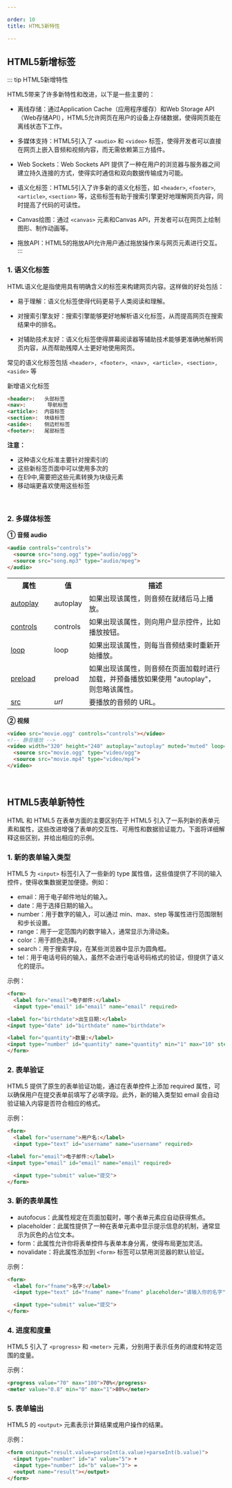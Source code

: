 ```yaml
---

order: 10
title: HTML5新特性

---
```


## HTML5新增标签

::: tip HTML5新增特性

HTML5带来了许多新特性和改进，以下是一些主要的：

- 离线存储：通过Application Cache（应用程序缓存）和Web Storage API（Web存储API），HTML5允许网页在用户的设备上存储数据，使得网页能在离线状态下工作。

- 多媒体支持：HTML5引入了 `<audio>` 和 `<video>` 标签，使得开发者可以直接在网页上嵌入音频和视频内容，而无需依赖第三方插件。

- Web Sockets：Web Sockets API 提供了一种在用户的浏览器与服务器之间建立持久连接的方式，使得实时通信和双向数据传输成为可能。

- 语义化标签：HTML5引入了许多新的语义化标签，如 `<header>`, `<footer>`, `<article>`, `<section>` 等，这些标签有助于搜索引擎更好地理解网页内容，同时提高了代码的可读性。

- Canvas绘图：通过 `<canvas>` 元素和Canvas API，开发者可以在网页上绘制图形、制作动画等。

- 拖放API：HTML5的拖放API允许用户通过拖放操作来与网页元素进行交互。
:::



### 1. 语义化标签

HTML语义化是指使用具有明确含义的标签来构建网页内容。这样做的好处包括：

- 易于理解：语义化标签使得代码更易于人类阅读和理解。

- 对搜索引擎友好：搜索引擎能够更好地解析语义化标签，从而提高网页在搜索结果中的排名。

- 对辅助技术友好：语义化标签使得屏幕阅读器等辅助技术能够更准确地解析网页内容，从而帮助残障人士更好地使用网页。

常见的语义化标签包括 `<header>, <footer>, <nav>, <article>, <section>, <aside>` 等


新增语义化标签
```html
<header>:   头部标签
<nav>:       导航标签
<article>:  内容标签
<section>:  块级标签
<aside>:    侧边栏标签
<footer>:   尾部标签
```

**注意：**
- 这种语义化标准主要针对搜索引的
- 这些新标签页面中可以使用多次的
- 在E9中,需要把这些元素转换为块级元素
- 移动端更喜欢使用这些标签

<br/>



### 2. 多媒体标签

**① 音频 audio**
```html
<audio controls="controls">
  <source src="song.ogg" type="audio/ogg">
  <source src="song.mp3" type="audio/mpeg">
</audio>
```

<table class="dataintable"> 
  <tbody><tr>
    <th style="width:20%;">属性</th>
    <th style="width:16%;">值</th>
    <th>描述</th>
  </tr>
  <tr>
    <td class="html5_new"><a href="/tags/att_audio_autoplay.asp" title="HTML5 <audio> autoplay 属性">autoplay</a></td>
    <td>autoplay</td>
    <td>如果出现该属性，则音频在就绪后马上播放。</td>
  </tr>
  <tr>
    <td class="html5_new"><a href="/tags/att_audio_controls.asp" title="HTML5 <audio> controls 属性">controls</a></td>
    <td>controls</td>
    <td>如果出现该属性，则向用户显示控件，比如播放按钮。</td>
  </tr>
    <tr>
    <td class="html5_new"><a href="/tags/att_audio_loop.asp" title="HTML5 <audio> loop 属性">loop</a></td>
    <td>loop</td>
    <td>如果出现该属性，则每当音频结束时重新开始播放。</td>
  </tr>
  <tr>
    <td class="html5_new"><a href="/tags/att_audio_preload.asp" title="HTML5 <audio> preload 属性">preload</a></td>
    <td>preload</td>
    <td>如果出现该属性，则音频在页面加载时进行加载，并预备播放如果使用 "autoplay"，则忽略该属性。</td>
  </tr>
  <tr>
    <td class="html5_new"><a href="/tags/att_audio_src.asp" title="HTML5 <audio> src 属性">src</a></td>
    <td><i>url</i></td>
    <td>要播放的音频的 URL。</td>
  </tr>
</tbody></table>


**② 视频**
```html
<video src="movie.ogg" controls="controls"></video>
<!-- 静音播放 -->
<video width="320" height="240" autoplay="autoplay" muted="muted" loop="loop"> 
  <source src="movie.ogg" type="video/ogg">
  <source src="movie.mp4" type="video/mp4">
</video>
```

<br/>


## HTML5表单新特性

HTML 和 HTML5 在表单方面的主要区别在于 HTML5 引入了一系列新的表单元素和属性，这些改进增强了表单的交互性、可用性和数据验证能力。下面将详细解释这些区别，并给出相应的示例。

### 1. 新的表单输入类型

   HTML5 为 `<input>` 标签引入了一些新的 type 属性值，这些值提供了不同的输入控件，使得收集数据更加便捷。例如：

- email：用于电子邮件地址的输入。
- date：用于选择日期的输入。
- number：用于数字的输入，可以通过 min、max、step 等属性进行范围限制和步长设置。
- range：用于一定范围内的数字输入，通常显示为滑动条。
- color：用于颜色选择。
- search：用于搜索字段，在某些浏览器中显示为圆角框。
- tel：用于电话号码的输入，虽然不会进行电话号码格式的验证，但提供了语义化的提示。

示例：

```html
<form>  
  <label for="email">电子邮件:</label>  
  <input type="email" id="email" name="email" required>  

<label for="birthdate">出生日期:</label>  
<input type="date" id="birthdate" name="birthdate">

<label for="quantity">数量:</label>  
<input type="number" id="quantity" name="quantity" min="1" max="10" step="1">
</form>
```

### 2. 表单验证

HTML5 提供了原生的表单验证功能，通过在表单控件上添加 required 属性，可以确保用户在提交表单前填写了必填字段。此外，新的输入类型如 email 会自动验证输入内容是否符合相应的格式。

示例：

```html
<form>  
  <label for="username">用户名:</label>  
  <input type="text" id="username" name="username" required>  

<label for="email">电子邮件:</label>  
<input type="email" id="email" name="email" required>

  <input type="submit" value="提交">  
</form>
```

### 3. 新的表单属性
- autofocus：此属性规定在页面加载时，哪个表单元素应自动获得焦点。
- placeholder：此属性提供了一种在表单元素中显示提示信息的机制，通常显示为灰色的占位文本。
- form：此属性允许你将表单控件与表单本身分离，使得布局更加灵活。
- novalidate：将此属性添加到 `<form>` 标签可以禁用浏览器的默认验证。

示例：

```html
<form>  
  <label for="fname">名字:</label>  
  <input type="text" id="fname" name="fname" placeholder="请输入你的名字" autofocus>  

  <input type="submit" value="提交">  
</form>
```

### 4. 进度和度量
HTML5 引入了 `<progress>` 和 `<meter>` 元素，分别用于表示任务的进度和特定范围的度量。

示例：

```html
<progress value="70" max="100">70%</progress>
<meter value="0.8" min="0" max="1">80%</meter>
```

### 5. 表单输出
   HTML5 的 `<output>` 元素表示计算结果或用户操作的结果。

示例：

```html
<form oninput="result.value=parseInt(a.value)+parseInt(b.value)">  
  <input type="number" id="a" value="5"> +  
  <input type="number" id="b" value="3"> =  
  <output name="result"></output>  
</form>
```